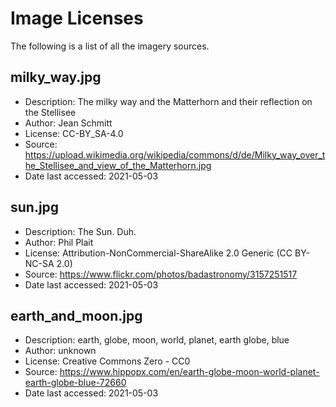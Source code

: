 # Image Licenses

The following is a list of all the imagery sources.

## milky_way.jpg

* Description: The milky way and the Matterhorn and their reflection on the Stellisee
* Author: Jean Schmitt
* License: CC-BY_SA-4.0
* Source: https://upload.wikimedia.org/wikipedia/commons/d/de/Milky_way_over_the_Stellisee_and_view_of_the_Matterhorn.jpg
* Date last accessed: 2021-05-03

## sun.jpg

* Description: The Sun. Duh.
* Author: Phil Plait
* License: Attribution-NonCommercial-ShareAlike 2.0 Generic (CC BY-NC-SA 2.0)
* Source: https://www.flickr.com/photos/badastronomy/3157251517
* Date last accessed: 2021-05-03

## earth_and_moon.jpg

* Description: earth, globe, moon, world, planet, earth globe, blue
* Author: unknown
* License: Creative Commons Zero - CC0
* Source: https://www.hippopx.com/en/earth-globe-moon-world-planet-earth-globe-blue-72660
* Date last accessed: 2021-05-03



